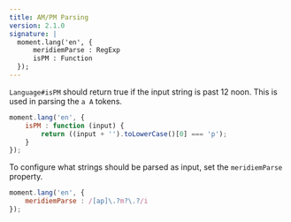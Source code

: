 ```yaml
---
title: AM/PM Parsing
version: 2.1.0
signature: |
  moment.lang('en', {
      meridiemParse : RegExp
      isPM : Function
  });
---
```



`Language#isPM` should return true if the input string is past 12 noon. This is used in parsing the `a A` tokens.

```javascript
moment.lang('en', {
    isPM : function (input) {
        return ((input + '').toLowerCase()[0] === 'p');
    }
});
```

To configure what strings should be parsed as input, set the `meridiemParse` property.

```javascript
moment.lang('en', {
    meridiemParse : /[ap]\.?m?\.?/i
});
```
